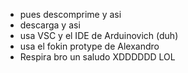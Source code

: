 - pues descomprime y asi
- descarga y asi
- usa VSC y el IDE de Arduinovich (duh)
- usa el fokin protype de Alexandro
- Respira bro un saludo XDDDDDD LOL

